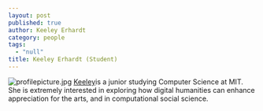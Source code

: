 ```yaml
---
layout: post
published: true
author: Keeley Erhardt
category: people
tags: 
  - "null"
title: Keeley Erhardt (Student)
---
```


![profilepicture.jpg]({{site.baseurl}}/assets/profilepicture.jpg)
[Keeley](http://keeleyerhardt.me)is a junior studying Computer Science at MIT. She is extremely interested in exploring how digital humanities can enhance appreciation for the arts, and in computational social science.

